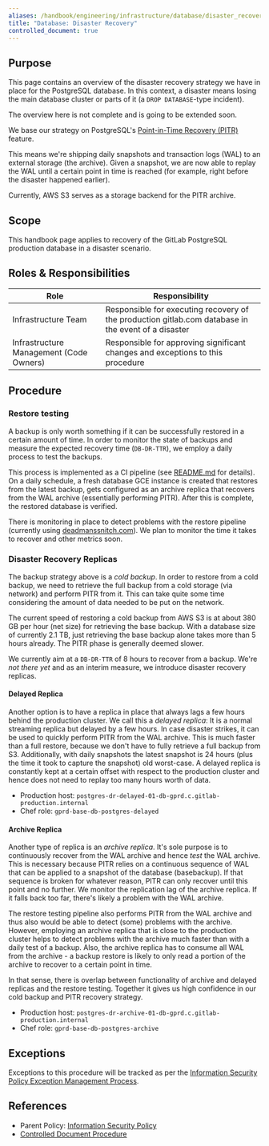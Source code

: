 ```yaml
---
aliases: /handbook/engineering/infrastructure/database/disaster_recovery.html
title: "Database: Disaster Recovery"
controlled_document: true
---
```


## Purpose

This page contains an overview of the disaster recovery strategy we have
in place for the PostgreSQL database. In this context, a disaster means
losing the main database cluster or parts of it (a `DROP DATABASE`-type
incident).

The overview here is not complete and is going to be extended soon.

We base our strategy on PostgreSQL's [Point-in-Time Recovery
(PITR)](https://www.postgresql.org/docs/9.6/static/continuous-archiving.html) feature.

This means we're shipping daily snapshots and transaction logs (WAL) to
an external storage (the archive). Given a snapshot, we are now able to
replay the WAL until a certain point in time is reached (for example,
right before the disaster happened earlier).

Currently, AWS S3 serves as a storage backend for the PITR archive.

## Scope

This handbook page applies to recovery of the GitLab PostgreSQL production database in a disaster scenario.

## Roles & Responsibilities

| Role | Responsibility|
| ---- | ------ |
| Infrastructure Team | Responsible for executing recovery of the production gitlab.com database in the event of a disaster |
| Infrastructure Management (Code Owners) | Responsible for approving significant changes and exceptions to this procedure |

## Procedure

### Restore testing

A backup is only worth something if it can be successfully restored in a
certain amount of time. In order to monitor the state of backups and
measure the expected recovery time (`DB-DR-TTR`), we employ a daily
process to test the backups.

This process is implemented as a CI pipeline (see
[README.md](https://gitlab.com/gitlab-restore/postgres-gprd/blob/master/README.md)
for details). On a daily schedule, a fresh database GCE instance is
created that restores from the latest backup, gets configured as an
archive replica that recovers from the WAL archive (essentially
performing PITR). After this is complete, the restored database is
verified.

There is monitoring in place to detect problems with the restore
pipeline (currently using [deadmanssnitch.com](https://deadmanssnitch.com)).
We plan to monitor the time it takes to recover and other metrics soon.

### Disaster Recovery Replicas

The backup strategy above is a *cold backup*. In order to restore from a
cold backup, we need to retrieve the full backup from a cold storage
(via network) and perform PITR from it. This can take quite some time
considering the amount of data needed to be put on the network.

The current speed of restoring a cold backup from AWS S3 is at about 380
GB per hour (net size) for retrieving the base backup. With a database
size of currently 2.1 TB, just retrieving the base backup alone takes
more than 5 hours already. The PITR phase is generally deemed slower.

We currently aim at a `DB-DR-TTR` of 8 hours to recover from a backup.
We're *not there yet* and as an interim measure, we introduce disaster
recovery replicas.

#### Delayed Replica

Another option is to have a replica in place that always lags a few
hours behind the production cluster. We call this a *delayed replica*: It
is a normal streaming replica but delayed by a few hours. In case
disaster strikes, it can be used to quickly perform PITR from the WAL
archive. This is much faster than a full restore, because we don't have
to fully retrieve a full backup from S3. Additionally, with daily
snapshots the latest snapshot is 24 hours (plus the time it took to
capture the snapshot) old worst-case. A delayed replica is constantly
kept at a certain offset with respect to the production cluster and hence
does not need to replay too many hours worth of data.

* Production host: `postgres-dr-delayed-01-db-gprd.c.gitlab-production.internal`
* Chef role: `gprd-base-db-postgres-delayed`

#### Archive Replica

Another type of replica is an *archive replica*. It's sole purpose is to
continuously recover from the WAL archive and hence *test* the WAL
archive. This is necessary because PITR relies on a continuous sequence
of WAL that can be applied to a snapshot of the database (basebackup).
If that sequence is broken for whatever reason, PITR can only recover
until this point and no further. We monitor the replication lag of the
archive replica. If it falls back too far, there's likely a problem with
the WAL archive.

The restore testing pipeline also performs PITR from the WAL archive and
thus also would be able to detect (some) problems with the archive. However,
employing an archive replica that is close to the production cluster
helps to detect problems with the archive much faster than with a daily
test of a backup. Also, the archive replica has to consume all WAL from
the archive - a backup restore is likely to only read a portion of the
archive to recover to a certain point in time.

In that sense, there is overlap between functionality of archive and
delayed replicas and the restore testing. Together it gives us high
confidence in our cold backup and PITR recovery strategy.

* Production host: `postgres-dr-archive-01-db-gprd.c.gitlab-production.internal`
* Chef role: `gprd-base-db-postgres-archive`

## Exceptions

Exceptions to this procedure will be tracked as per the [Information Security Policy Exception Management Process](/handbook/security/controlled-document-procedure/#exceptions).

## References

* Parent Policy: [Information Security Policy](/handbook/security/)
* [Controlled Document Procedure](/handbook/security/controlled-document-procedure.html)
